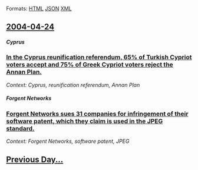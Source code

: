 
Formats: [HTML](2004/04/24/index.html)  [JSON](2004/04/24/index.json)  [XML](2004/04/24/index.xml)  

## [2004-04-24](/news/2004/04/24/index.md)

##### Cyprus
### [ In the Cyprus reunification referendum, 65% of Turkish Cypriot voters accept and 75% of Greek Cypriot voters reject the Annan Plan. ](/news/2004/04/24/in-the-cyprus-reunification-referendum-65-of-turkish-cypriot-voters-accept-and-75-of-greek-cypriot-voters-reject-the-annan-plan.md)
_Context: Cyprus, reunification referendum, Annan Plan_

##### Forgent Networks
### [ Forgent Networks sues 31 companies for infringement of their software patent, which they claim is used in the JPEG standard. ](/news/2004/04/24/forgent-networks-sues-31-companies-for-infringement-of-their-software-patent-which-they-claim-is-used-in-the-jpeg-standard.md)
_Context: Forgent Networks, software patent, JPEG_

## [Previous Day...](/news/2004/04/23/index.md)

